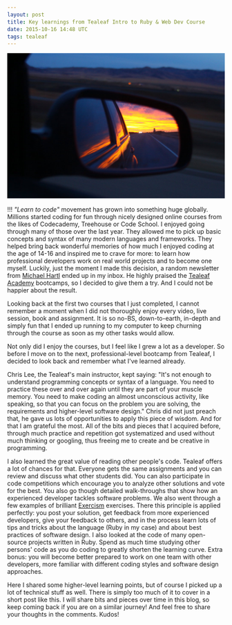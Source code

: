 ```yaml
---
layout: post
title: Key learnings from Tealeaf Intro to Ruby & Web Dev Course
date: 2015-10-16 14:48 UTC
tags: tealeaf
---
```


![Looking back](car-mirror.jpg)

!!! *"Learn to code"* movement has grown into something huge globally. Millions started coding for fun through nicely designed online courses from the likes of Codecademy, Treehouse or Code School. I enjoyed going through many of those over the last year. They allowed me to pick up basic concepts and syntax of many modern languages and frameworks. They helped bring back wonderful memories of how much I enjoyed coding at the age of 14-16 and inspired me to crave for more: to learn how professional developers work on real world projects and to become one myself. Luckily, just the moment I made this decision, a random newsletter from [Michael Hartl][mh] ended up in my inbox. He highly praised the [Tealeaf Academy][tl] bootcamps, so I decided to give them a try. And I could not be happier about the result.

[mh]: https://www.railstutorial.org/
[tl]: https://www.gotealeaf.com

Looking back at the first two courses that I just completed, I cannot remember a moment when I did not thoroughly enjoy every video, live session, book and assignment. It is so no-BS, down-to-earth, in-depth and simply fun that I ended up running to my computer to keep churning through the course as soon as my other tasks would allow.

Not only did I enjoy the courses, but I feel like I grew a lot as a developer. So before I move on to the next, professional-level bootcamp from Tealeaf, I decided to look back and remember what I've learned already.

Chris Lee, the Tealeaf's main instructor, kept saying: "It's not enough to understand programming concepts or syntax of a language. You need to practice these over and over again until they are part of your muscle memory. You need to make coding an almost unconscious activity, like speaking, so that you can focus on the problem you are solving, the requirements and higher-level software design." Chris did not just preach that, he gave us lots of opportunities to apply this piece of wisdom. And for that I am grateful the most. All of the bits and pieces that I acquired before, through much practice and repetition got systematized and used without much thinking or googling, thus freeing me to create and be creative in programming.

I also learned the great value of reading other people's code. Tealeaf offers a lot of chances for that. Everyone gets the same assignments and you can review and discuss what other students did. You can also participate in code competitions which encourage you to analyze other solutions and vote for the best. You also go though detailed walk-throughs that show how an experienced developer tackles software problems. We also went through a few examples of brilliant [Exercism][ex] exercises. There this principle is applied perfectly: you post your solution, get feedback from more experienced developers, give your feedback to others, and in the process learn lots of tips and tricks about the language (Ruby in my case) and about best practices of software design. I also looked at the code of many open-source projects written in Ruby. Spend as much time studying other persons' code as you do coding to greatly shorten the learning curve. Extra bonus: you will become better prepared to work on one team with other developers, more familiar with different coding styles and software design approaches.

[ex]: http://exercism.io

Here I shared some higher-level learning points, but of course I picked up a lot of technical stuff as well. There is simply too much of it to cover in a short post like this. I will share bits and pieces over time in this blog, so keep coming back if you are on a similar journey! And feel free to share your thoughts in the comments. Kudos!
